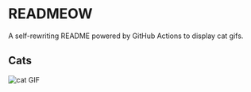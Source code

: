 # READMEOW

A self-rewriting README powered by GitHub Actions to display cat gifs.

## Cats

![cat GIF](https://media3.giphy.com/media/6byDVsPwzrz9K/200.gif?cid=9acd02dag4o3xn85tc838s4tb2nwgv3mauq4n5tcpis0qi8q&ep=v1_gifs_search&rid=200.gif&ct=g)

